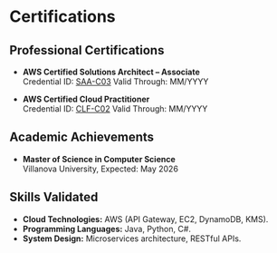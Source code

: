 # Certifications
## Professional Certifications
- **AWS Certified Solutions Architect – Associate**  
  Credential ID: [SAA-C03]([https://www.credly.com/badges/XXXX](https://cp.certmetrics.com/amazon/en/public/verify/credential/7e5b2384cf90479184d5148fadf8e55e))  
  Valid Through: MM/YYYY

- **AWS Certified Cloud Practitioner**  
  Credential ID: [CLF-C02]([https://www.credly.com/badges/YYYY](https://cp.certmetrics.com/amazon/en/public/verify/credential/8d1f31c870fd4ae290325b3c19bbcbd1))  
  Valid Through: MM/YYYY

## Academic Achievements
- **Master of Science in Computer Science**  
  Villanova University, Expected: May 2026  

## Skills Validated
- **Cloud Technologies:** AWS (API Gateway, EC2, DynamoDB, KMS).
- **Programming Languages:** Java, Python, C#.
- **System Design:** Microservices architecture, RESTful APIs.
